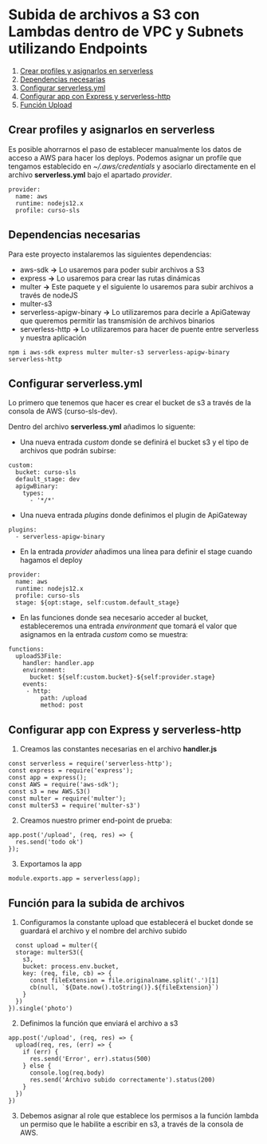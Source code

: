 # Subida de archivos a S3 con Lambdas dentro de VPC y Subnets utilizando Endpoints

  1. [Crear profiles y asignarlos en serverless](#profiles)
  2. [Dependencias necesarias](#dependencies)
  3. [Configurar serverless.yml](#serverlessCfg)
  4. [Configurar app con Express y serverless-http](#handlerCfg)
  5. [Función Upload](#upload)

<a name="profiles"></a>
## Crear profiles y asignarlos en serverless

Es posible ahorrarnos el paso de establecer manualmente los datos de acceso a AWS para hacer los deploys. Podemos asignar un profile que tengamos establecido en *~/.aws/credentials* y asociarlo directamente en el archivo **serverless.yml** bajo el apartado *provider*.

~~~
provider:
  name: aws
  runtime: nodejs12.x
  profile: curso-sls
~~~

<a name="dependencies"></a>
## Dependencias necesarias

Para este proyecto instalaremos las siguientes dependencias:
  - aws-sdk **->** Lo usaremos para poder subir archivos a S3
  - express **->** Lo usaremos para crear las rutas dinámicas
  - multer **->** Este paquete y el siguiente lo usaremos para subir archivos a través de nodeJS
  - multer-s3
  - serverless-apigw-binary **->** Lo utilizaremos para decirle a ApiGateway que queremos permitir las transmisión de archivos binarios
  - serverless-http **->** Lo utilizaremos para hacer de puente entre serverless y nuestra aplicación

`npm i aws-sdk express multer multer-s3 serverless-apigw-binary serverless-http`

<a name="serverlessCfg"></a>
## Configurar serverless.yml

Lo primero que tenemos que hacer es crear el bucket de s3 a través de la consola de AWS (curso-sls-dev).

Dentro del archivo **serverless.yml** añadimos lo siguente:

  - Una nueva entrada *custom* donde se definirá el bucket s3 y el tipo de archivos que podrán subirse:

~~~
custom:
  bucket: curso-sls
  default_stage: dev
  apigwBinary:
    types:
      - '*/*'
~~~

  - Una nueva entrada *plugins* donde definimos el plugin de ApiGateway

~~~
plugins:
  - serverless-apigw-binary
~~~

  - En la entrada *provider* añadimos una línea para definir el stage cuando hagamos el deploy

~~~
provider:
  name: aws
  runtime: nodejs12.x
  profile: curso-sls
  stage: ${opt:stage, self:custom.default_stage}
~~~

  - En las funciones donde sea necesario acceder al bucket, estableceremos una entrada *environment* que tomará el valor que asignamos en la entrada *custom* como se muestra:

~~~
functions:
  uploadS3File:
    handler: handler.app
    environment:
      bucket: ${self:custom.bucket}-${self:provider.stage}
    events:
     - http:
         path: /upload
         method: post
~~~

<a name="handlerCfg"></a>
## Configurar app con Express y serverless-http

  1. Creamos las constantes necesarias en el archivo **handler.js**

~~~
const serverless = require('serverless-http');
const express = require('express');
const app = express();
const AWS = require('aws-sdk');
const s3 = new AWS.S3()
const multer = require('multer');
const multerS3 = require('multer-s3')
~~~

  2. Creamos nuestro primer end-point de prueba:

~~~
app.post('/upload', (req, res) => {
  res.send('todo ok')
});
~~~

  3. Exportamos la app

~~~
module.exports.app = serverless(app);
~~~

<a name="upload"></a>
## Función para la subida de archivos

  1. Configuramos la constante upload que establecerá el bucket donde se guardará el archivo y el nombre del archivo subido
  
~~~
  const upload = multer({
  storage: multerS3({
    s3,
    bucket: process.env.bucket,
    key: (req, file, cb) => {
      const fileExtension = file.originalname.split('.')[1]
      cb(null, `${Date.now().toString()}.${fileExtension}`)
    }
  })
}).single('photo')
~~~

  2. Definimos la función que enviará el archivo a s3

~~~
app.post('/upload', (req, res) => {
  upload(req, res, (err) => {
    if (err) {
      res.send('Error', err).status(500)
    } else {
      console.log(req.body)
      res.send('Archivo subido correctamente').status(200)
    }
  })
})
~~~

  3. Debemos asignar al role que establece los permisos a la función lambda un permiso que le habilite a escribir en s3, a través de la consola de AWS.
